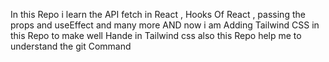 In this Repo  i learn the API fetch in React , Hooks Of React , passing the props and useEffect and many more 
AND now i am Adding Tailwind CSS in this Repo to  make well Hande in Tailwind css also this Repo help me to understand the git Command 
